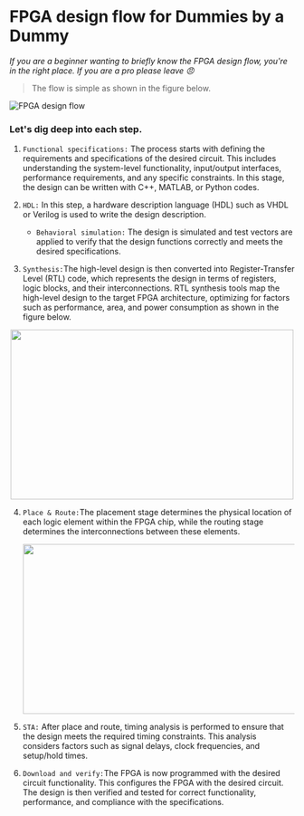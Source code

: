 # FPGA design flow for Dummies by a Dummy
_If you are a beginner wanting to briefly know the FPGA design flow, you're in the right place. If you are a pro please leave :angry:_


> The flow is simple as shown in the figure below.

![FPGA design flow](https://github.com/petergad14/petergad14.github.io/assets/139645814/1505a23d-7371-45bd-8f28-c4fbf1f24739)

### Let's dig deep into each step.
1. `Functional specifications:` The process starts with defining the requirements and specifications of the desired circuit. This includes understanding the system-level functionality, input/output interfaces, performance requirements, and any specific constraints.
In this stage, the design can be written with C++, MATLAB, or Python codes.

2. `HDL:` In this step, a hardware description language (HDL) such as VHDL or Verilog is used to write the design description.
    * `Behavioral simulation:` The design is simulated and test vectors are applied to verify that the design functions correctly and meets the desired specifications.

3. `Synthesis:`The high-level design is then converted into Register-Transfer Level (RTL) code, which represents the design in terms of registers, logic blocks, and their interconnections. RTL synthesis tools map the high-level design to the target FPGA architecture, optimizing for factors such as performance, area, and power consumption as shown in the figure below.

<p align="center">
   <img src="https://github.com/petergad14/petergad14.github.io/assets/139645814/d8711fbf-e4b7-4402-a303-22c654816223" width="500" height="300">
</p>

4. `Place & Route:`The placement stage determines the physical location of each logic element within the FPGA chip, while the routing stage determines the interconnections between these elements.

   <p align="center">
   <img src="https://github.com/petergad14/petergad14.github.io/assets/139645814/2fe9c0d9-24df-4bc2-8ba3-1612f3c628e5" width="500" height="300">
   </p>

5. `STA:` After place and route, timing analysis is performed to ensure that the design meets the required timing constraints. This analysis considers factors such as signal delays, clock frequencies, and setup/hold times.


6. `Download and verify:`The FPGA is now programmed with the desired circuit functionality. This configures the FPGA with the desired circuit.      
The design is then verified and tested for correct functionality, performance, and compliance with the specifications.
